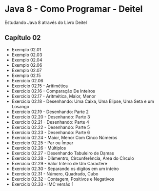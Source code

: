 # Java 8 - Como Programar - Deitel<br>
<p>Estudando Java 8 através do Livro Deitel</p>

## Capítulo 02

<ul>
    <li> Exemplo 02.01 </li>
    <li> Exemplo 02.03 </li>
    <li> Exemplo 02.04 </li>
    <li> Exemplo 02.06 </li>
    <li> Exemplo 02.07 </li>
    <li> Exemplo 02.15 </li>
    <li> Exercício 02.06 </li>
    <li> Exercício 02.15 - Aritimética </li>
    <li> Exercício 02.16 - Comparação De Inteiros </li>
    <li> Exercício 02.17 - Aritmética, Maior, Menor </li>
    <li> Exercício 02.18 - Desenhando: Uma Caixa, Uma Elipse, Uma Seta e um Losango </li>
    <li> Exercício 02.19 - Desenhando: Parte 2 </li>
    <li> Exercício 02.20 - Desenhando: Parte 3 </li>
    <li> Exercício 02.21 - Desenhando: Parte 4 </li>
    <li> Exercício 02.22 - Desenhando: Parte 5 </li>
    <li> Exercício 02.23 - Desenhando: Parte 6 </li>
    <li> Exercício 02.24 - Maior, Menor Com Cinco Números </li>
    <li> Exercício 02.25 - Par ou Ímpar </li>
    <li> Exercício 02.26 - Múltiplos </li>
    <li> Exercício 02.27 - Desenhando Tabuleiro de Damas </li>
    <li> Exercício 02.28 - Diâmentro, Circunferência, Área do Círculo </li>
    <li> Exercício 02.29 - Valor Inteiro de Um Caractere </li>
    <li> Exercício 02.30 - Separando os dígitos em um inteiro </li>
    <li> Exercício 02.31 - Número, Quadrado, Cubo </li>
    <li> Exercício 02.32 - Contagem, Positivos e Negativos </li>
    <li> Exercício 02.33 - IMC versão 1 </li>
</ul>